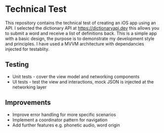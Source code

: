 # Technical Test

This repository contains the technical test of creating an iOS app using an API. I selected the dictionary API at https://dictionaryapi.dev this allows you to submit a word and receive a list of definitions back. This is a simple app with a basic design, the purpose is to demonstrate my development style and principles. I have used a MVVM architecture with dependancies injected for testablity. 

## Testing
- Unit tests - cover the view model and networking components 
- UI tests - test the view and interactions, mock JSON is injected at the networking layer

## Improvements
- Improve error handling for more specific scenarios
- Implement a coordinator pattern for navigation
- Add further features e.g. phonetic audio, word origin
